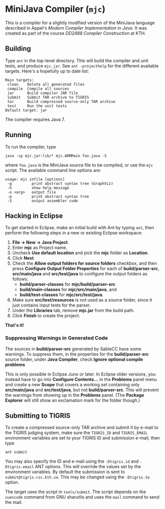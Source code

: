 MiniJava Compiler (`mjc`)
=========================

This is a compiler for a slightly modified version of the MiniJava
language described in Appel's *Modern Compiler Implementation in Java*.
It was created as part of the course *DD2488 Compiler Construction* at
KTH.

Building
--------

Type `ant` in the top-level directory. This will build the compiler
and unit tests, and produce `mjc.jar`. See `ant -projecthelp` for the
different available targets. Here's a hopefully up to date list:

    Main targets:
     clean    Delete all generated files
     compile  Compile all sources
     jar      Build compiler JAR file
     submit   Submit TAR archive to TIGRIS
     tar      Build compressed source-only TAR archive
     test     Run the unit tests
    Default target: jar

The compiler requires Java 7.

Running
-------
To run the compiler, type

    java -cp mjc.jar:lib/* mjc.ARMMain foo.java -S

where `foo.java` is the MiniJava source file to be compiled, or use the
`mjc` script. The available command line options are:

    usage: mjc infile [options]
     -g         print abstract syntax tree (GraphViz)
     -h         show help message
     -o <arg>   output file
     -p         print abstract syntax tree
     -S         output assembler code

Hacking in Eclipse
------------------

To get started in Eclipse, make an initial build with Ant by typing `ant`,
then perform the following steps in a new or existing Eclipse workspace:

1. **File → New → Java Project**.
2. Enter **mjc** as Project name.
3. Uncheck **Use default location** and pick the **mjc** folder as **Location**.
4. Click **Next**.
7. Check the **Allow output folders for source folders** checkbox, and then press
   **Configure Output Folder Properties** for each of **build/parser-src**,
   **src/main/java** and **src/test/java** to configure the output folders as
   follows:
    * **build/parser-classes** for **mjc/build/parser-src**
    * **build/main-classes** for **mjc/src/main/java**, and
    * **build/test-classes** for **mjc/src/test/java**.
8. Make sure **src/test/resources** is not used as a source folder, since
   it just contains input tests for the parser.
9. Under the **Libraries** tab, remove **mjc.jar** from the build path.
10. Click **Finish** to create the project.

**That's it!**

### Suppressing Warnings in Generated Code
The sources in **build/parser-src** generated by SableCC have some warnings.
To suppress them, in the properties for the **build/parser-src** source folder,
under **Java Compiler**, check **Ignore optional compile problems**

This is only possible in Eclipse Juno or later. In Eclipse older versions,
you instead have to go into **Configure Contents...** in the **Problems**
panel menu and create a new **Scope** that covers a working set containing
only **src/main/java** and **src/test/java**, but not **build/parser-src**.
This will prevent the warnings from showing up in the **Problems** panel.
(The **Package Explorer** will still show an exclamation mark for the folder
though.)


Submitting to TIGRIS
--------------------

To create a compressed source-only TAR archive and submit it by e-mail to
the TIGRIS judging system, make sure the `TIGRIS_ID` and `TIGRIS_EMAIL`
environment variables are set to your TIGRIS ID and submission e-mail, then
type

    ant submit

You may also specify the ID and e-mail using the `-Dtigris.id` and
`-Dtigris.email` ANT options. This will override the values set by the
environment variables. By default the submission is sent to
`submit@tigris.csc.kth.se`. This may be changed using the `-Dtigris.to` option.

The target uses the script in `tools/submit`. The script depends on the
`uuencode` command from GNU sharutils and uses the `mail` command to send the
mail.
